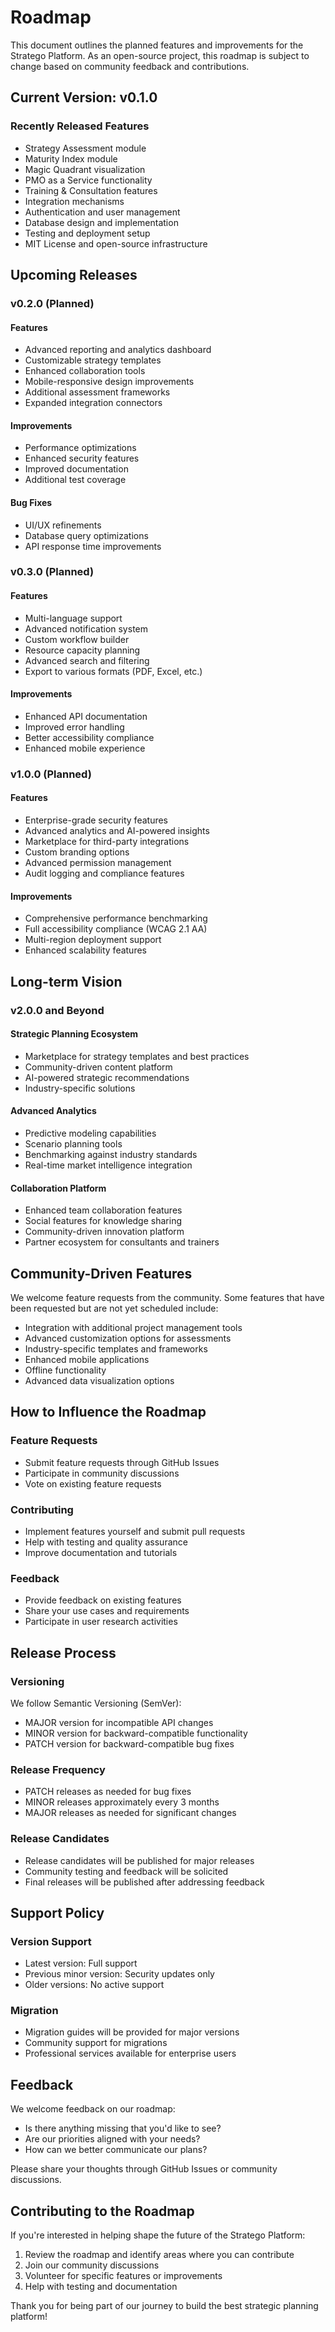 # Roadmap

This document outlines the planned features and improvements for the Stratego Platform. As an open-source project, this roadmap is subject to change based on community feedback and contributions.

## Current Version: v0.1.0

### Recently Released Features
- Strategy Assessment module
- Maturity Index module
- Magic Quadrant visualization
- PMO as a Service functionality
- Training & Consultation features
- Integration mechanisms
- Authentication and user management
- Database design and implementation
- Testing and deployment setup
- MIT License and open-source infrastructure

## Upcoming Releases

### v0.2.0 (Planned)

#### Features
- Advanced reporting and analytics dashboard
- Customizable strategy templates
- Enhanced collaboration tools
- Mobile-responsive design improvements
- Additional assessment frameworks
- Expanded integration connectors

#### Improvements
- Performance optimizations
- Enhanced security features
- Improved documentation
- Additional test coverage

#### Bug Fixes
- UI/UX refinements
- Database query optimizations
- API response time improvements

### v0.3.0 (Planned)

#### Features
- Multi-language support
- Advanced notification system
- Custom workflow builder
- Resource capacity planning
- Advanced search and filtering
- Export to various formats (PDF, Excel, etc.)

#### Improvements
- Enhanced API documentation
- Improved error handling
- Better accessibility compliance
- Enhanced mobile experience

### v1.0.0 (Planned)

#### Features
- Enterprise-grade security features
- Advanced analytics and AI-powered insights
- Marketplace for third-party integrations
- Custom branding options
- Advanced permission management
- Audit logging and compliance features

#### Improvements
- Comprehensive performance benchmarking
- Full accessibility compliance (WCAG 2.1 AA)
- Multi-region deployment support
- Enhanced scalability features

## Long-term Vision

### v2.0.0 and Beyond

#### Strategic Planning Ecosystem
- Marketplace for strategy templates and best practices
- Community-driven content platform
- AI-powered strategic recommendations
- Industry-specific solutions

#### Advanced Analytics
- Predictive modeling capabilities
- Scenario planning tools
- Benchmarking against industry standards
- Real-time market intelligence integration

#### Collaboration Platform
- Enhanced team collaboration features
- Social features for knowledge sharing
- Community-driven innovation platform
- Partner ecosystem for consultants and trainers

## Community-Driven Features

We welcome feature requests from the community. Some features that have been requested but are not yet scheduled include:

- Integration with additional project management tools
- Advanced customization options for assessments
- Industry-specific templates and frameworks
- Enhanced mobile applications
- Offline functionality
- Advanced data visualization options

## How to Influence the Roadmap

### Feature Requests
- Submit feature requests through GitHub Issues
- Participate in community discussions
- Vote on existing feature requests

### Contributing
- Implement features yourself and submit pull requests
- Help with testing and quality assurance
- Improve documentation and tutorials

### Feedback
- Provide feedback on existing features
- Share your use cases and requirements
- Participate in user research activities

## Release Process

### Versioning
We follow Semantic Versioning (SemVer):
- MAJOR version for incompatible API changes
- MINOR version for backward-compatible functionality
- PATCH version for backward-compatible bug fixes

### Release Frequency
- PATCH releases as needed for bug fixes
- MINOR releases approximately every 3 months
- MAJOR releases as needed for significant changes

### Release Candidates
- Release candidates will be published for major releases
- Community testing and feedback will be solicited
- Final releases will be published after addressing feedback

## Support Policy

### Version Support
- Latest version: Full support
- Previous minor version: Security updates only
- Older versions: No active support

### Migration
- Migration guides will be provided for major versions
- Community support for migrations
- Professional services available for enterprise users

## Feedback

We welcome feedback on our roadmap:

- Is there anything missing that you'd like to see?
- Are our priorities aligned with your needs?
- How can we better communicate our plans?

Please share your thoughts through GitHub Issues or community discussions.

## Contributing to the Roadmap

If you're interested in helping shape the future of the Stratego Platform:

1. Review the roadmap and identify areas where you can contribute
2. Join our community discussions
3. Volunteer for specific features or improvements
4. Help with testing and documentation

Thank you for being part of our journey to build the best strategic planning platform!